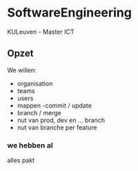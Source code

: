# SoftwareEngineering
KULeuven - Master ICT

## Opzet
We willen:
- organisation
- teams
- users
- mappen
-commit / update
- branch / merge
- nut van prod, dev en ... branch
- nut van branche per feature

### we hebben al
alles pakt
